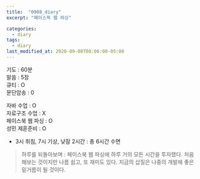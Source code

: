 ```yaml
---
title:  "0908_diary"
excerpt: "페이스북 웹 파싱"

categories:
  - diary
tags:
  - diary
last_modified_at: 2020-09-08T08:06:00-05:00
---
```


기도 : 60분  
말씀 : 5장  
큐티 : O  
문단암송 : 0  

자바 수업 : O  
자료구조 수업 : X  
페이스북 웹 파싱 : O  
성민 제훈준비 : O  

- 3시 취침, 7시 기상, 낮잠 2시간 : 총 6시간 수면  

> 하루를 되돌아보며 : 페이스북 웹 파싱에 하루 거의 모든 시간을 투자했다. 처음 해보는 것이지만 나름 쉽고, 또 재미도 있다. 지금의 삽질은 나중의 개발에 좋은 밑거름이 될 것이다. 
